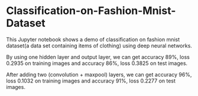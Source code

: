 # Classification-on-Fashion-Mnist-Dataset
This Jupyter notebook shows a demo of classification on fashion mnist dataset(a data set containing items of clothing) using deep neural networks.

By using one hidden layer and output layer, we can get accuracy 89%, loss 0.2935 on training images and accuracy 86%, loss 0.3825 on test images.

After adding two (convolution + maxpool) layers, we can get accuracy 96%, loss 0.1032 on training images and accuracy 91%, loss 0.2277 on test images.
